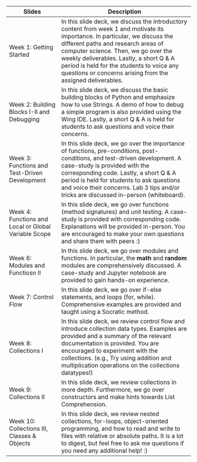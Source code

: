 | Slides | Description | 
| ----- | ----- | 
| Week 1: Getting Started | In this slide deck, we discuss the introductory content from week 1 and motivate its importance. In particular, we discuss the different paths and research areas of computer science. Then, we go over the weekly deliverables. Lastly, a short Q & A period is held for the students to voice any questions or concerns arising from the assigned deliverables. |
| Week 2: Building Blocks I-II and Debugging | In this slide deck, we discuss the basic building blocks of Python and emphasize how to use Strings. A demo of how to debug a simple program is also provided using the Wing IDE. Lastly, a short Q & A is held for students to ask questions and voice their concerns.
| Week 3: Functions and Test-Driven Development | In this slide deck, we go over the importance of functions, pre-conditions, post-conditions, and test-driven development. A case-study is provided with the corresponding code. Lastly, a short Q & A period is held for students to ask questions and voice their concerns. Lab 3 tips and/or tricks are discussed in-person (whiteboard).
| Week 4: Functions and Local or Global Variable Scope | In this slide deck, we go over functions (method signatures) and unit testing. A case-study is provided with corresponding code. Explanations will be provided in-person. You are encouraged to make your own questions and share them with peers :)
| Week 6: Modules and Functiosn II | In this slide deck, we go over modules and functions. In particular, the **math** and **random** modules are comprehensively discussed. A case-study and Jupyter notebook are provided to gain hands-on experience. 
| Week 7: Control Flow | In this slide deck, we go over if-else statements, and loops (for, while). Comprehensive examples are provided and taught using a Socratic method. 
| Week 8: Collections I | In this slide deck, we review control flow and introduce collection data types. Examples are provided and a summary of the relevant documentation is provided. You are encouraged to experiment with the collections. (e.g., Try using addition and multiplication operations on the collections datatypes!)
| Week 9: Collections II | In this slide deck, we review collections in more depth. Furthermore, we go over constructors and make hints towards List Comprehension. 
| Week 10: Collections III, Classes & Objects | In this slide deck, we review nested collections, for-loops, object-oriented programming, and how to read and write to files with relative or absolute paths. It is a lot to digest, but feel free to ask me questions if you need any additional help! :) 